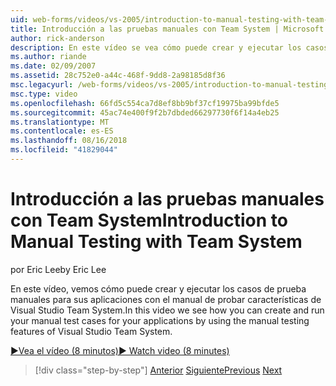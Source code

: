 ```yaml
---
uid: web-forms/videos/vs-2005/introduction-to-manual-testing-with-team-system
title: Introducción a las pruebas manuales con Team System | Microsoft Docs
author: rick-anderson
description: En este vídeo se vea cómo puede crear y ejecutar los casos de prueba manuales para sus aplicaciones con el manual de probar características de siste de equipo de Visual Studio...
ms.author: riande
ms.date: 02/09/2007
ms.assetid: 28c752e0-a44c-468f-9dd8-2a98185d8f36
msc.legacyurl: /web-forms/videos/vs-2005/introduction-to-manual-testing-with-team-system
msc.type: video
ms.openlocfilehash: 66fd5c554ca7d8ef8bb9bf37cf19975ba99bfde5
ms.sourcegitcommit: 45ac74e400f9f2b7dbded66297730f6f14a4eb25
ms.translationtype: MT
ms.contentlocale: es-ES
ms.lasthandoff: 08/16/2018
ms.locfileid: "41829044"
---
```

<a name="introduction-to-manual-testing-with-team-system"></a><span data-ttu-id="91b50-103">Introducción a las pruebas manuales con Team System</span><span class="sxs-lookup"><span data-stu-id="91b50-103">Introduction to Manual Testing with Team System</span></span>
====================
<span data-ttu-id="91b50-104">por Eric Lee</span><span class="sxs-lookup"><span data-stu-id="91b50-104">by Eric Lee</span></span>

<span data-ttu-id="91b50-105">En este vídeo, vemos cómo puede crear y ejecutar los casos de prueba manuales para sus aplicaciones con el manual de probar características de Visual Studio Team System.</span><span class="sxs-lookup"><span data-stu-id="91b50-105">In this video we see how you can create and run your manual test cases for your applications by using the manual testing features of Visual Studio Team System.</span></span>

[<span data-ttu-id="91b50-106">&#9654;Vea el vídeo (8 minutos)</span><span class="sxs-lookup"><span data-stu-id="91b50-106">&#9654; Watch video (8 minutes)</span></span>](https://channel9.msdn.com/Blogs/ASP-NET-Site-Videos/introduction-to-manual-testing-with-team-system)

> [!div class="step-by-step"]
> <span data-ttu-id="91b50-107">[Anterior](introduction-to-load-testing-web-applications-with-team-system.md)
> [Siguiente](introduction-to-managing-and-running-tests-with-team-system.md)</span><span class="sxs-lookup"><span data-stu-id="91b50-107">[Previous](introduction-to-load-testing-web-applications-with-team-system.md)
[Next](introduction-to-managing-and-running-tests-with-team-system.md)</span></span>
